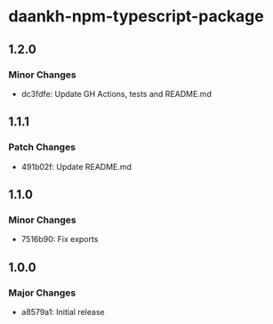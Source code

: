 # daankh-npm-typescript-package

## 1.2.0

### Minor Changes

- dc3fdfe: Update GH Actions, tests and README.md

## 1.1.1

### Patch Changes

- 491b02f: Update README.md

## 1.1.0

### Minor Changes

- 7516b90: Fix exports

## 1.0.0

### Major Changes

- a8579a1: Initial release
